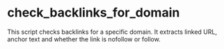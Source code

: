 # check_backlinks_for_domain
This script checks backlinks for a specific domain. It extracts linked URL, anchor text and whether the link is nofollow or follow. 
